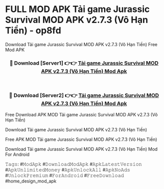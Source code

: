 # FULL MOD APK Tải game Jurassic Survival MOD APK v2.7.3 (Vô Hạn Tiền) - op8fd
Download Tải game Jurassic Survival MOD APK v2.7.3 (Vô Hạn Tiền) Free Mod APK

<div align="center">
<h3>🔴 Download [Server1] 👉👉 <a href="https://apk-comot.site?title=Tải_game_Jurassic_Survival_MOD_APK_v2.7.3_(Vô_Hạn_Tiền)">Tải game Jurassic Survival MOD APK v2.7.3 (Vô Hạn Tiền) Mod Apk</a></h3><br>

<h3>🔴 Download [Server2] 👉👉 <a href="https://apk-comot.site?title=Tải_game_Jurassic_Survival_MOD_APK_v2.7.3_(Vô_Hạn_Tiền)">Tải game Jurassic Survival MOD APK v2.7.3 (Vô Hạn Tiền) Mod Apk</a></h3>
</div>


Free Download APK MOD Tải game Jurassic Survival MOD APK v2.7.3 (Vô Hạn Tiền)

Download Tải game Jurassic Survival MOD APK v2.7.3 (Vô Hạn Tiền) 

Free APK MOD Tải game Jurassic Survival MOD APK v2.7.3 (Vô Hạn Tiền) 

Download Tải game Jurassic Survival MOD APK v2.7.3 (Vô Hạn Tiền) Mod For Android

𝚃𝚊𝚐𝚜: #𝙼𝚘𝚍𝙰𝚙𝚔 #𝙳𝚘𝚠𝚗𝚕𝚘𝚊𝚍𝙼𝚘𝚍𝙰𝚙𝚔 #𝙰𝚙𝚔𝙻𝚊𝚝𝚎𝚜𝚝𝚅𝚎𝚛𝚜𝚒𝚘𝚗 #𝙰𝚙𝚔𝚄𝚗𝚕𝚒𝚖𝚒𝚝𝚎𝚍𝙼𝚘𝚗𝚎𝚢 #𝙰𝚙𝚔𝚄𝚗𝚕𝚘𝚌𝚔𝙰𝚕𝚕 #𝙰𝚙𝚔𝙽𝚘𝙰𝚍𝚜 #𝚄𝚗𝚕𝚘𝚌𝚔𝙿𝚛𝚎𝚖𝚒𝚞𝚖 #𝙵𝚘𝚛𝙰𝚗𝚍𝚛𝚘𝚒𝚍 #𝙵𝚛𝚎𝚎𝙳𝚘𝚠𝚗𝚕𝚘𝚊𝚍 #home_design_mod_apk